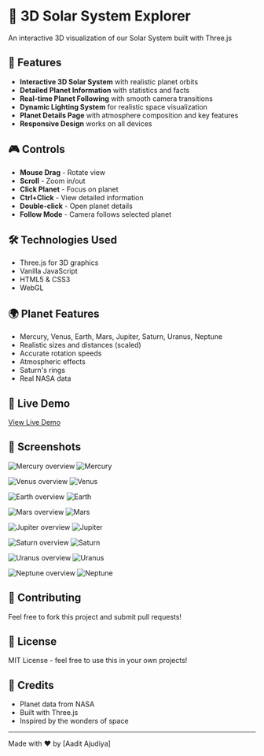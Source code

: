 # 🌌 3D Solar System Explorer

An interactive 3D visualization of our Solar System built with Three.js

## 🚀 Features

- **Interactive 3D Solar System** with realistic planet orbits
- **Detailed Planet Information** with statistics and facts
- **Real-time Planet Following** with smooth camera transitions
- **Dynamic Lighting System** for realistic space visualization
- **Planet Details Page** with atmosphere composition and key features
- **Responsive Design** works on all devices

## 🎮 Controls

- **Mouse Drag** - Rotate view
- **Scroll** - Zoom in/out
- **Click Planet** - Focus on planet
- **Ctrl+Click** - View detailed information
- **Double-click** - Open planet details
- **Follow Mode** - Camera follows selected planet

## 🛠️ Technologies Used

- Three.js for 3D graphics
- Vanilla JavaScript
- HTML5 & CSS3
- WebGL

## 🌍 Planet Features

- Mercury, Venus, Earth, Mars, Jupiter, Saturn, Uranus, Neptune
- Realistic sizes and distances (scaled)
- Accurate rotation speeds
- Atmospheric effects
- Saturn's rings
- Real NASA data

## 🔗 Live Demo

[View Live Demo](https://YOUR-USERNAME.github.io/solar-system-explorer/)

## 📸 Screenshots

![Mercury overview](<../first ever project done LESS GOO/Mercury overview.png>)
![Mercury](<../first ever project done LESS GOO/Mercury.png>)

![Venus overview](<../first ever project done LESS GOO/Venus overview.png>)
![Venus](<../first ever project done LESS GOO/Venus.png>)

![Earth overview](<../first ever project done LESS GOO/Earth overview.png>)
![Earth](<../first ever project done LESS GOO/Earth.png>)

![Mars overview](<../first ever project done LESS GOO/Mars overview.png>)
![Mars](<../first ever project done LESS GOO/Mars.png>)

![Jupiter overview](<../first ever project done LESS GOO/Jupiter overview.png>)
![Jupiter](<../first ever project done LESS GOO/Jupiter.png>)

![Saturn overview](<../first ever project done LESS GOO/Saturn overview.png>)
![Saturn](<../first ever project done LESS GOO/Saturn.png>)

![Uranus overview](<../first ever project done LESS GOO/Uranus overview.png>)
![Uranus](<../first ever project done LESS GOO/Uranus.png>)

![Neptune overview](<../first ever project done LESS GOO/Neptune overview.png>)
![Neptune](<../first ever project done LESS GOO/Neptune.png>)

## 🤝 Contributing

Feel free to fork this project and submit pull requests!

## 📄 License

MIT License - feel free to use this in your own projects!

## 🙏 Credits

- Planet data from NASA
- Built with Three.js
- Inspired by the wonders of space

---

Made with ❤️ by [Aadit Ajudiya]
